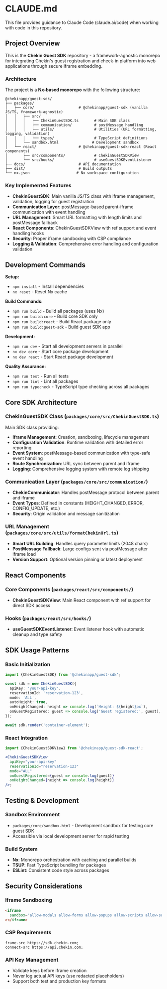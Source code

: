 # CLAUDE.md

This file provides guidance to Claude Code (claude.ai/code) when working with code in this repository.

## Project Overview

This is the **Chekin Guest SDK** repository - a framework-agnostic monorepo for integrating Chekin's guest registration and check-in platform into web applications through secure iframe embedding.

### Architecture

The project is a **Nx-based monorepo** with the following structure:

```
@chekinapp/guest-sdk/
├── packages/
│   ├── core/                    # @chekinapp/guest-sdk (vanilla JS/TS, framework-agnostic)
│   │   ├── src/
│   │   │   ├── ChekinGuestSDK.ts       # Main SDK class
│   │   │   ├── communication/          # postMessage handling
│   │   │   ├── utils/                  # Utilities (URL formatting, logging, validation)
│   │   │   └── types/                  # TypeScript definitions
│   │   └── sandbox.html               # Development sandbox
│   └── react/                   # @chekinapp/guest-sdk-react (React components)
│       ├── src/components/             # ChekinGuestSDKView
│       └── src/hooks/                  # useGuestSDKEventListener
├── docs/                        # API documentation
├── dist/                        # Build outputs
└── nx.json                     # Nx workspace configuration
```

### Key Implemented Features

- **ChekinGuestSDK**: Main vanilla JS/TS class with iframe management, validation, logging for guest registration
- **Communication Layer**: postMessage-based parent-iframe communication with event handling
- **URL Management**: Smart URL formatting with length limits and postMessage fallback
- **React Components**: ChekinGuestSDKView with ref support and event handling hooks
- **Security**: Proper iframe sandboxing with CSP compliance
- **Logging & Validation**: Comprehensive error handling and configuration validation

## Development Commands

**Setup:**

- `npm install` - Install dependencies
- `nx reset` - Reset Nx cache

**Build Commands:**

- `npm run build` - Build all packages (uses Nx)
- `npm run build:core` - Build core SDK only
- `npm run build:react` - Build React package only
- `npm run build:guest-sdk` - Build guest SDK app

**Development:**

- `npm run dev` - Start all development servers in parallel
- `nx dev core` - Start core package development
- `nx dev react` - Start React package development

**Quality Assurance:**

- `npm run test` - Run all tests
- `npm run lint` - Lint all packages
- `npm run typecheck` - TypeScript type checking across all packages

## Core SDK Architecture

### ChekinGuestSDK Class (`packages/core/src/ChekinGuestSDK.ts`)

Main SDK class providing:

- **Iframe Management**: Creation, sandboxing, lifecycle management
- **Configuration Validation**: Runtime validation with detailed error reporting
- **Event System**: postMessage-based communication with type-safe event handling
- **Route Synchronization**: URL sync between parent and iframe
- **Logging**: Comprehensive logging system with remote log shipping

### Communication Layer (`packages/core/src/communication/`)

- **ChekinCommunicator**: Handles postMessage protocol between parent and iframe
- **Event Types**: Defined in constants (HEIGHT_CHANGED, ERROR, CONFIG_UPDATE, etc.)
- **Security**: Origin validation and message sanitization

### URL Management (`packages/core/src/utils/formatChekinUrl.ts`)

- **Smart URL Building**: Handles query parameter limits (2048 chars)
- **PostMessage Fallback**: Large configs sent via postMessage after iframe load
- **Version Support**: Optional version pinning or latest deployment

## React Components

### Core Components (`packages/react/src/components/`)

- **ChekinGuestSDKView**: Main React component with ref support for direct SDK access

### Hooks (`packages/react/src/hooks/`)

- **useGuestSDKEventListener**: Event listener hook with automatic cleanup and type safety

## SDK Usage Patterns

### Basic Initialization

```typescript
import {ChekinGuestSDK} from '@chekinapp/guest-sdk';

const sdk = new ChekinGuestSDK({
  apiKey: 'your-api-key',
  reservationId: 'reservation-123',
  mode: 'ALL',
  autoHeight: true,
  onHeightChanged: height => console.log(`Height: ${height}px`),
  onGuestRegistered: guest => console.log('Guest registered:', guest),
});

await sdk.render('container-element');
```

### React Integration

```jsx
import {ChekinGuestSDKView} from '@chekinapp/guest-sdk-react';

<ChekinGuestSDKView
  apiKey="your-api-key"
  reservationId="reservation-123"
  mode="ALL"
  onGuestRegistered={guest => console.log(guest)}
  onHeightChanged={height => console.log(height)}
/>;
```

## Testing & Development

### Sandbox Environment

- `packages/core/sandbox.html` - Development sandbox for testing core guest SDK
- Accessible via local development server for rapid testing

### Build System

- **Nx**: Monorepo orchestration with caching and parallel builds
- **TSUP**: Fast TypeScript bundling for packages
- **ESLint**: Consistent code style across packages

## Security Considerations

### Iframe Sandboxing

```html
<iframe
  sandbox="allow-modals allow-forms allow-popups allow-scripts allow-same-origin"
></iframe>
```

### CSP Requirements

```
frame-src https://sdk.chekin.com;
connect-src https://api.chekin.com;
```

### API Key Management

- Validate keys before iframe creation
- Never log actual API keys (use redacted placeholders)
- Support both test and production key formats
